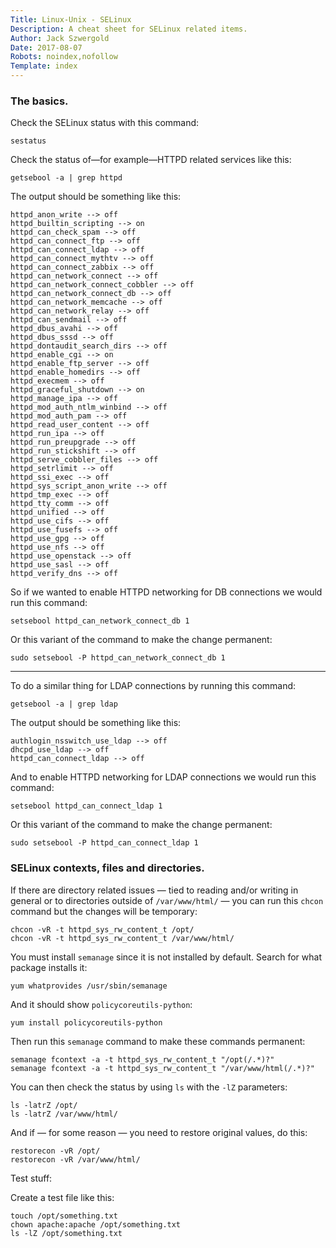 ```yaml
---
Title: Linux-Unix - SELinux
Description: A cheat sheet for SELinux related items.
Author: Jack Szwergold
Date: 2017-08-07
Robots: noindex,nofollow
Template: index
---
```


### The basics.

Check the SELinux status with this command:

    sestatus

Check the status of—for example—HTTPD related services like this:

	getsebool -a | grep httpd

The output should be something like this:

	httpd_anon_write --> off
	httpd_builtin_scripting --> on
	httpd_can_check_spam --> off
	httpd_can_connect_ftp --> off
	httpd_can_connect_ldap --> off
	httpd_can_connect_mythtv --> off
	httpd_can_connect_zabbix --> off
	httpd_can_network_connect --> off
	httpd_can_network_connect_cobbler --> off
	httpd_can_network_connect_db --> off
	httpd_can_network_memcache --> off
	httpd_can_network_relay --> off
	httpd_can_sendmail --> off
	httpd_dbus_avahi --> off
	httpd_dbus_sssd --> off
	httpd_dontaudit_search_dirs --> off
	httpd_enable_cgi --> on
	httpd_enable_ftp_server --> off
	httpd_enable_homedirs --> off
	httpd_execmem --> off
	httpd_graceful_shutdown --> on
	httpd_manage_ipa --> off
	httpd_mod_auth_ntlm_winbind --> off
	httpd_mod_auth_pam --> off
	httpd_read_user_content --> off
	httpd_run_ipa --> off
	httpd_run_preupgrade --> off
	httpd_run_stickshift --> off
	httpd_serve_cobbler_files --> off
	httpd_setrlimit --> off
	httpd_ssi_exec --> off
	httpd_sys_script_anon_write --> off
	httpd_tmp_exec --> off
	httpd_tty_comm --> off
	httpd_unified --> off
	httpd_use_cifs --> off
	httpd_use_fusefs --> off
	httpd_use_gpg --> off
	httpd_use_nfs --> off
	httpd_use_openstack --> off
	httpd_use_sasl --> off
	httpd_verify_dns --> off

So if we wanted to enable HTTPD networking for DB connections we would run this command:

	setsebool httpd_can_network_connect_db 1

Or this variant of the command to make the change permanent:

	sudo setsebool -P httpd_can_network_connect_db 1

***

To do a similar thing for LDAP connections by running this command:

	getsebool -a | grep ldap

The output should be something like this:

	authlogin_nsswitch_use_ldap --> off
	dhcpd_use_ldap --> off
	httpd_can_connect_ldap --> off

And to enable HTTPD networking for LDAP connections we would run this command:

	setsebool httpd_can_connect_ldap 1

Or this variant of the command to make the change permanent:

	sudo setsebool -P httpd_can_connect_ldap 1

### SELinux contexts, files and directories.

If there are directory related issues — tied to reading and/or writing in general or to directories outside of `/var/www/html/` — you can run this `chcon` command but the changes will be temporary:

	chcon -vR -t httpd_sys_rw_content_t /opt/
	chcon -vR -t httpd_sys_rw_content_t /var/www/html/

You must install `semanage` since it is not installed by default. Search for what package installs it:

	yum whatprovides /usr/sbin/semanage

And it should show `policycoreutils-python`:

	yum install policycoreutils-python

Then run this `semanage` command to make these commands permanent:

	semanage fcontext -a -t httpd_sys_rw_content_t "/opt(/.*)?"
	semanage fcontext -a -t httpd_sys_rw_content_t "/var/www/html(/.*)?"

You can then check the status by using `ls` with the `-lZ` parameters:

	ls -latrZ /opt/
	ls -latrZ /var/www/html/

And if — for some reason — you need to restore original values, do this:

	restorecon -vR /opt/
	restorecon -vR /var/www/html/

Test stuff:

Create a test file like this:

	touch /opt/something.txt
	chown apache:apache /opt/something.txt
	ls -lZ /opt/something.txt
